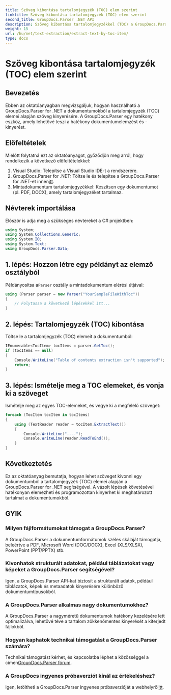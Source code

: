 ```yaml
---
title: Szöveg kibontása tartalomjegyzék (TOC) elem szerint
linktitle: Szöveg kibontása tartalomjegyzék (TOC) elem szerint
second_title: GroupDocs.Parser .NET API
description: Szöveg kibontása tartalomjegyzékkel (TOC) a GroupDocs.Parser for .NET segítségével. Tanuljon meg hatékony dokumentumelemzési technikákat a strukturált adatkinyeréshez.
weight: 15
url: /hu/net/text-extraction/extract-text-by-toc-item/
type: docs
---
```

# Szöveg kibontása tartalomjegyzék (TOC) elem szerint

## Bevezetés
Ebben az oktatóanyagban megvizsgáljuk, hogyan használható a GroupDocs.Parser for .NET a dokumentumokból a tartalomjegyzék (TOC) elemei alapján szöveg kinyerésére. A GroupDocs.Parser egy hatékony eszköz, amely lehetővé teszi a hatékony dokumentumelemzést és -kinyerést.
## Előfeltételek
Mielőtt folytatná ezt az oktatóanyagot, győződjön meg arról, hogy rendelkezik a következő előfeltételekkel:
1. Visual Studio: Telepítse a Visual Studio IDE-t a rendszerére.
2.  GroupDocs.Parser for .NET: Töltse le és telepítse a GroupDocs.Parser for .NET-et innen[itt](https://releases.groupdocs.com/parser/net/).
3. Mintadokumentum tartalomjegyzékkel: Készítsen egy dokumentumot (pl. PDF, DOCX), amely tartalomjegyzéket tartalmaz.

## Névterek importálása
Először is adja meg a szükséges névtereket a C# projektben:
```csharp
using System;
using System.Collections.Generic;
using System.IO;
using System.Text;
using GroupDocs.Parser.Data;
```
## 1. lépés: Hozzon létre egy példányt az elemző osztályból
 Példányosítsa a`Parser` osztály a mintadokumentum elérési útjával:
```csharp
using (Parser parser = new Parser("YourSampleFileWithToc"))
{
    // Folytassa a következő lépésekkel itt...
}
```
## 2. lépés: Tartalomjegyzék (TOC) kibontása
Töltse le a tartalomjegyzék (TOC) elemeit a dokumentumból:
```csharp
IEnumerable<TocItem> tocItems = parser.GetToc();
if (tocItems == null)
{
    Console.WriteLine("Table of contents extraction isn't supported");
    return;
}
```
## 3. lépés: Ismételje meg a TOC elemeket, és vonja ki a szöveget
Ismételje meg az egyes TOC-elemeket, és vegye ki a megfelelő szöveget:
```csharp
foreach (TocItem tocItem in tocItems)
{
    using (TextReader reader = tocItem.ExtractText())
    {
        Console.WriteLine("----");
        Console.WriteLine(reader.ReadToEnd());
    }
}
```

## Következtetés
Ez az oktatóanyag bemutatja, hogyan lehet szöveget kivonni egy dokumentumból a tartalomjegyzék (TOC) elemei alapján a GroupDocs.Parser for .NET segítségével. A vázolt lépések követésével hatékonyan elemezheti és programozottan kinyerhet ki meghatározott tartalmat a dokumentumokból.

## GYIK
### Milyen fájlformátumokat támogat a GroupDocs.Parser?
A GroupDocs.Parser a dokumentumformátumok széles skáláját támogatja, beleértve a PDF, Microsoft Word (DOC/DOCX), Excel (XLS/XLSX), PowerPoint (PPT/PPTX) stb.
### Kivonhatok strukturált adatokat, például táblázatokat vagy képeket a GroupDocs.Parser segítségével?
Igen, a GroupDocs.Parser API-kat biztosít a strukturált adatok, például táblázatok, képek és metaadatok kinyerésére különböző dokumentumtípusokból.
### A GroupDocs.Parser alkalmas nagy dokumentumokhoz?
A GroupDocs.Parser a nagyméretű dokumentumok hatékony kezelésére lett optimalizálva, lehetővé téve a tartalom zökkenőmentes kinyerését a kiterjedt fájlokból.
### Hogyan kaphatok technikai támogatást a GroupDocs.Parser számára?
 Technikai támogatást kérhet, és kapcsolatba léphet a közösséggel a címen[GroupDocs.Parser fórum](https://forum.groupdocs.com/c/parser/17).
### A GroupDocs ingyenes próbaverziót kínál az értékeléshez?
Igen, letöltheti a GroupDocs.Parser ingyenes próbaverzióját a webhelyről[itt](https://releases.groupdocs.com/).